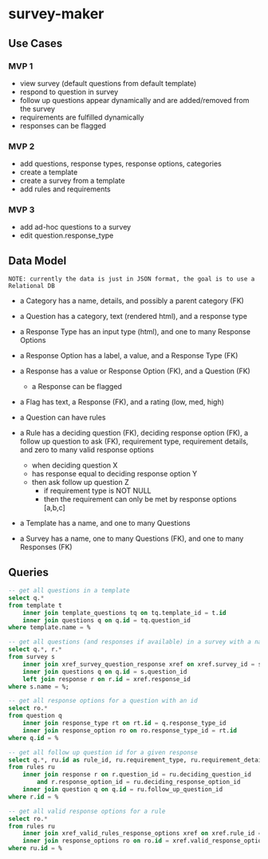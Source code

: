 # survey-maker

## Use Cases

### MVP 1
- view survey (default questions from default template)
- respond to question in survey
- follow up questions appear dynamically and are added/removed from the survey
- requirements are fulfilled dynamically
- responses can be flagged

### MVP 2
- add questions, response types, response options, categories
- create a template
- create a survey from a template
- add rules and requirements

### MVP 3
- add ad-hoc questions to a survey
- edit question.response_type


## Data Model

`NOTE: currently the data is just in JSON format, the goal is to use a Relational DB`

- a Category has a name, details, and possibly a parent category (FK)
- a Question has a category, text (rendered html), and a response type
- a Response Type has an input type (html), and one to many Response Options
- a Response Option has a label, a value, and a Response Type (FK)
- a Response has a value or Response Option (FK), and a Question (FK)
    - a Response can be flagged
- a Flag has text, a Response (FK), and a rating (low, med, high)
- a Question can have rules
- a Rule has a deciding question (FK), deciding response option (FK), a follow up question to ask (FK), requirement type, requirement details, and zero to many valid response options
    - when deciding question X 
    - has response equal to deciding response option Y
    - then ask follow up question Z
        - if requirement type is NOT NULL
        - then the requirement can only be met by response options [a,b,c]

- a Template has a name, and one to many Questions
- a Survey has a name, one to many Questions (FK), and one to many Responses (FK)

## Queries
```sql
-- get all questions in a template
select q.*
from template t
    inner join template_questions tq on tq.template_id = t.id
    inner join questions q on q.id = tq.question_id
where template.name = %
```

```sql
-- get all questions (and responses if available) in a survey with a name
select q.*, r.*
from survey s
    inner join xref_survey_question_response xref on xref.survey_id = s.id
    inner join questions q on q.id = s.question_id
    left join response r on r.id = xref.response_id
where s.name = %;
```

```sql
-- get all response options for a question with an id
select ro.*
from question q 
    inner join response_type rt on rt.id = q.response_type_id
    inner join response_option ro on ro.response_type_id = rt.id
where q.id = %
```

```sql
-- get all follow up question id for a given response
select q.*, ru.id as rule_id, ru.requirement_type, ru.requirement_details
from rules ru
    inner join response r on r.question_id = ru.deciding_question_id 
        and r.response_option_id = ru.deciding_response_option_id
    inner join question q on q.id = ru.follow_up_question_id
where r.id = %
```

```sql
-- get all valid response options for a rule
select ro.*
from rules ru
    inner join xref_valid_rules_response_options xref on xref.rule_id = ru.id
    inner join response_options ro on ro.id = xref.valid_response_option_id
where ru.id = %
```
